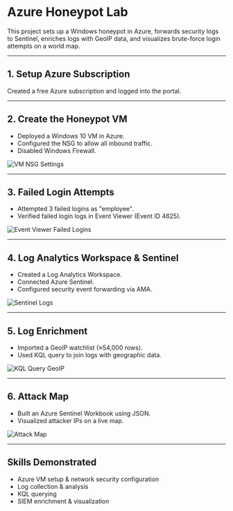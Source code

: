 # Azure Honeypot Lab

This project sets up a Windows honeypot in Azure, forwards security logs to Sentinel, enriches logs with GeoIP data, and visualizes brute-force login attempts on a world map.

---

## 1. Setup Azure Subscription
Created a free Azure subscription and logged into the portal.

---

## 2. Create the Honeypot VM
- Deployed a Windows 10 VM in Azure.
- Configured the NSG to allow all inbound traffic.
- Disabled Windows Firewall.

![VM NSG Settings](images/vm-nsg.png)

---

## 3. Failed Login Attempts
- Attempted 3 failed logins as "employee".
- Verified failed login logs in Event Viewer (Event ID 4625).

![Event Viewer Failed Logins](images/event-viewer.png)

---

## 4. Log Analytics Workspace & Sentinel
- Created a Log Analytics Workspace.
- Connected Azure Sentinel.
- Configured security event forwarding via AMA.

![Sentinel Logs](images/sentinel-logs.png)

---

## 5. Log Enrichment
- Imported a GeoIP watchlist (≈54,000 rows).
- Used KQL query to join logs with geographic data.

![KQL Query GeoIP](images/kql-query.png)

---

## 6. Attack Map
- Built an Azure Sentinel Workbook using JSON.
- Visualized attacker IPs on a live map.

![Attack Map](images/attack-map.png)

---

## Skills Demonstrated
- Azure VM setup & network security configuration
- Log collection & analysis
- KQL querying
- SIEM enrichment & visualization
